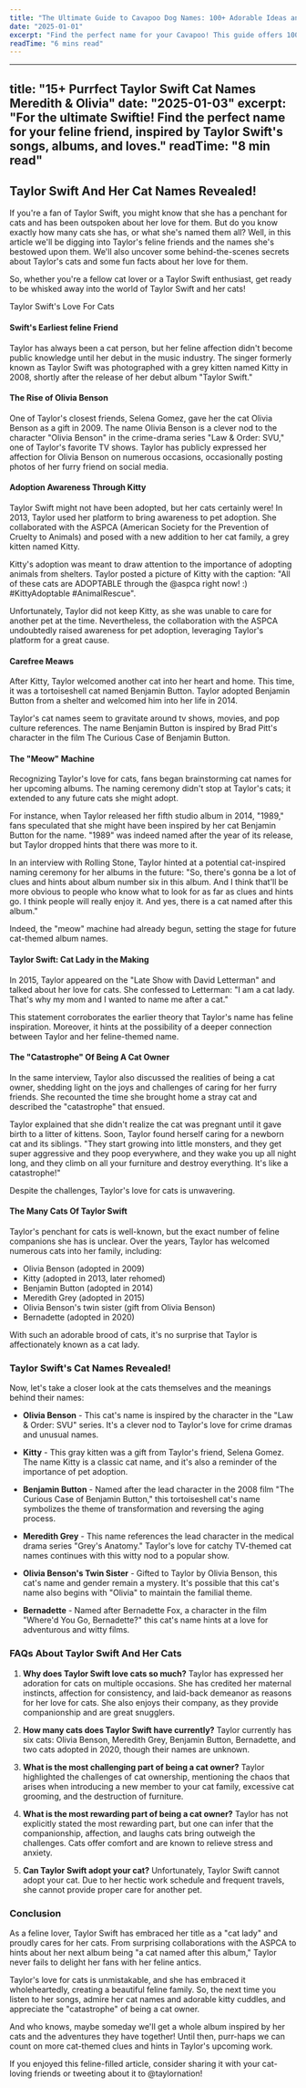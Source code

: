 ```yaml
---
title: "The Ultimate Guide to Cavapoo Dog Names: 100+ Adorable Ideas and Tips"
date: "2025-01-01"
excerpt: "Find the perfect name for your Cavapoo! This guide offers 100+ adorable name ideas, tips for choosing, and inspiration to help you find the ideal match for your furry friend."
readTime: "6 mins read"
---
```


---
title: "15+ Purrfect Taylor Swift Cat Names Meredith & Olivia"
date: "2025-01-03"
excerpt: "For the ultimate Swiftie! Find the perfect name for your feline friend, inspired by Taylor Swift's songs, albums, and loves."
readTime: "8 min read"
---

## Taylor Swift And Her Cat Names Revealed! 

If you're a fan of Taylor Swift, you might know that she has a penchant for cats and has been outspoken about her love for them. But do you know exactly how many cats she has, or what she's named them all? Well, in this article we'll be digging into Taylor's feline friends and the names she's bestowed upon them. We'll also uncover some behind-the-scenes secrets about Taylor's cats and some fun facts about her love for them. 

So, whether you're a fellow cat lover or a Taylor Swift enthusiast, get ready to be whisked away into the world of Taylor Swift and her cats!

Taylor Swift's Love For Cats
#### Swift's Earliest feline Friend
Taylor has always been a cat person, but her feline affection didn't become public knowledge until her debut in the music industry. The singer formerly known as Taylor Swift was photographed with a grey kitten named Kitty in 2008, shortly after the release of her debut album "Taylor Swift."

#### The Rise of Olivia Benson
One of Taylor's closest friends, Selena Gomez, gave her the cat Olivia Benson as a gift in 2009. The name Olivia Benson is a clever nod to the character "Olivia Benson" in the crime-drama series "Law & Order: SVU," one of Taylor's favorite TV shows. Taylor has publicly expressed her affection for Olivia Benson on numerous occasions, occasionally posting photos of her furry friend on social media. 

#### Adoption Awareness Through Kitty
Taylor Swift might not have been adopted, but her cats certainly were! In 2013, Taylor used her platform to bring awareness to pet adoption. She collaborated with the ASPCA (American Society for the Prevention of Cruelty to Animals) and posed with a new addition to her cat family, a grey kitten named Kitty. 

Kitty's adoption was meant to draw attention to the importance of adopting animals from shelters. Taylor posted a picture of Kitty with the caption: "All of these cats are ADOPTABLE through the @aspca right now! :) #KittyAdoptable #AnimalRescue". 

Unfortunately, Taylor did not keep Kitty, as she was unable to care for another pet at the time. Nevertheless, the collaboration with the ASPCA undoubtedly raised awareness for pet adoption, leveraging Taylor's platform for a great cause. 

#### Carefree Meaws
After Kitty, Taylor welcomed another cat into her heart and home. This time, it was a tortoiseshell cat named Benjamin Button. Taylor adopted Benjamin Button from a shelter and welcomed him into her life in 2014. 

Taylor's cat names seem to gravitate around tv shows, movies, and pop culture references. The name Benjamin Button is inspired by Brad Pitt's character in the film The Curious Case of Benjamin Button. 

#### The "Meow" Machine
Recognizing Taylor's love for cats, fans began brainstorming cat names for her upcoming albums. The naming ceremony didn't stop at Taylor's cats; it extended to any future cats she might adopt. 

For instance, when Taylor released her fifth studio album in 2014, "1989," fans speculated that she might have been inspired by her cat Benjamin Button for the name. "1989" was indeed named after the year of its release, but Taylor dropped hints that there was more to it. 

In an interview with Rolling Stone, Taylor hinted at a potential cat-inspired naming ceremony for her albums in the future: "So, there's gonna be a lot of clues and hints about album number six in this album. And I think that'll be more obvious to people who know what to look for as far as clues and hints go. I think people will really enjoy it. And yes, there is a cat named after this album." 

Indeed, the "meow" machine had already begun, setting the stage for future cat-themed album names.

#### Taylor Swift: Cat Lady in the Making
In 2015, Taylor appeared on the "Late Show with David Letterman" and talked about her love for cats. She confessed to Letterman: "I am a cat lady. That's why my mom and I wanted to name me after a cat." 

This statement corroborates the earlier theory that Taylor's name has feline inspiration. Moreover, it hints at the possibility of a deeper connection between Taylor and her feline-themed name. 

#### The "Catastrophe" Of Being A Cat Owner
In the same interview, Taylor also discussed the realities of being a cat owner, shedding light on the joys and challenges of caring for her furry friends. She recounted the time she brought home a stray cat and described the "catastrophe" that ensued. 

Taylor explained that she didn't realize the cat was pregnant until it gave birth to a litter of kittens. Soon, Taylor found herself caring for a newborn cat and its siblings. "They start growing into little monsters, and they get super aggressive and they poop everywhere, and they wake you up all night long, and they climb on all your furniture and destroy everything. It's like a catastrophe!" 

Despite the challenges, Taylor's love for cats is unwavering.

#### The Many Cats Of Taylor Swift
Taylor's penchant for cats is well-known, but the exact number of feline companions she has is unclear. Over the years, Taylor has welcomed numerous cats into her family, including: 

- Olivia Benson (adopted in 2009)
- Kitty (adopted in 2013, later rehomed)
- Benjamin Button (adopted in 2014)
- Meredith Grey (adopted in 2015)
- Olivia Benson's twin sister (gift from Olivia Benson)
- Bernadette (adopted in 2020)

With such an adorable brood of cats, it's no surprise that Taylor is affectionately known as a cat lady. 

### Taylor Swift's Cat Names Revealed!

Now, let's take a closer look at the cats themselves and the meanings behind their names:

- **Olivia Benson** - This cat's name is inspired by the character in the "Law & Order: SVU" series. It's a clever nod to Taylor's love for crime dramas and unusual names. 

- **Kitty** - This gray kitten was a gift from Taylor's friend, Selena Gomez. The name Kitty is a classic cat name, and it's also a reminder of the importance of pet adoption. 

- **Benjamin Button** - Named after the lead character in the 2008 film "The Curious Case of Benjamin Button," this tortoiseshell cat's name symbolizes the theme of transformation and reversing the aging process. 

- **Meredith Grey** - This name references the lead character in the medical drama series "Grey's Anatomy." Taylor's love for catchy TV-themed cat names continues with this witty nod to a popular show. 

- **Olivia Benson's Twin Sister** - Gifted to Taylor by Olivia Benson, this cat's name and gender remain a mystery. It's possible that this cat's name also begins with "Olivia" to maintain the familial theme. 

- **Bernadette** - Named after Bernadette Fox, a character in the film "Where'd You Go, Bernadette?" this cat's name hints at a love for adventurous and witty films. 

### FAQs About Taylor Swift And Her Cats

1. **Why does Taylor Swift love cats so much?**
Taylor has expressed her adoration for cats on multiple occasions. She has credited her maternal instincts, affection for consistency, and laid-back demeanor as reasons for her love for cats. She also enjoys their company, as they provide companionship and are great snugglers. 

2. **How many cats does Taylor Swift have currently?**
Taylor currently has six cats: Olivia Benson, Meredith Grey, Benjamin Button, Bernadette, and two cats adopted in 2020, though their names are unknown. 

3. **What is the most challenging part of being a cat owner?**
Taylor highlighted the challenges of cat ownership, mentioning the chaos that arises when introducing a new member to your cat family, excessive cat grooming, and the destruction of furniture. 

4. **What is the most rewarding part of being a cat owner?**
Taylor has not explicitly stated the most rewarding part, but one can infer that the companionship, affection, and laughs cats bring outweigh the challenges. Cats offer comfort and are known to relieve stress and anxiety. 

5. **Can Taylor Swift adopt your cat?**
Unfortunately, Taylor Swift cannot adopt your cat. Due to her hectic work schedule and frequent travels, she cannot provide proper care for another pet. 

### Conclusion

As a feline lover, Taylor Swift has embraced her title as a "cat lady" and proudly cares for her cats. From surprising collaborations with the ASPCA to hints about her next album being "a cat named after this album," Taylor never fails to delight her fans with her feline antics. 

Taylor's love for cats is unmistakable, and she has embraced it wholeheartedly, creating a beautiful feline family. So, the next time you listen to her songs, admire her cat names and adorable kitty cuddles, and appreciate the "catastrophe" of being a cat owner. 

And who knows, maybe someday we'll get a whole album inspired by her cats and the adventures they have together! Until then, purr-haps we can count on more cat-themed clues and hints in Taylor's upcoming work. 

If you enjoyed this feline-filled article, consider sharing it with your cat-loving friends or tweeting about it to @taylornation!